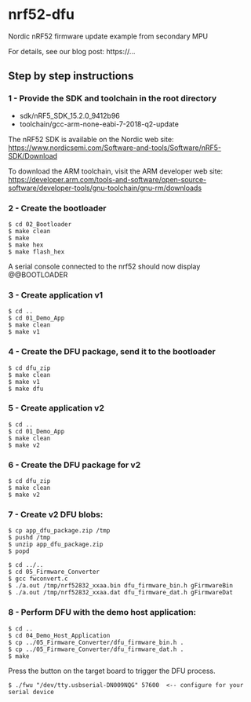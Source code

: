 # nrf52-dfu

Nordic nRF52 firmware update example from secondary MPU

For details, see our blog post: https://...


## Step by step instructions

### 1 - Provide the SDK and toolchain in the root directory

* sdk/nRF5_SDK_15.2.0_9412b96
* toolchain/gcc-arm-none-eabi-7-2018-q2-update

The nRF52 SDK is available on the Nordic web site: https://www.nordicsemi.com/Software-and-tools/Software/nRF5-SDK/Download

To download the ARM toolchain, visit the ARM developer web site: https://developer.arm.com/tools-and-software/open-source-software/developer-tools/gnu-toolchain/gnu-rm/downloads


### 2 - Create the bootloader

```
$ cd 02_Bootloader
$ make clean
$ make
$ make hex
$ make flash_hex
```

A serial console connected to the nrf52 should now display @@BOOTLOADER


### 3 - Create application v1

```
$ cd ..
$ cd 01_Demo_App
$ make clean
$ make v1
```


### 4 - Create the DFU package, send it to the bootloader

```
$ cd dfu_zip
$ make clean
$ make v1
$ make dfu
```


### 5 - Create application v2

```
$ cd ..
$ cd 01_Demo_App
$ make clean
$ make v2
```


### 6 - Create the DFU package for v2

```
$ cd dfu_zip
$ make clean
$ make v2
```


### 7 - Create v2 DFU blobs:

```
$ cp app_dfu_package.zip /tmp
$ pushd /tmp
$ unzip app_dfu_package.zip
$ popd

$ cd ../..
$ cd 05_Firmware_Converter
$ gcc fwconvert.c
$ ./a.out /tmp/nrf52832_xxaa.bin dfu_firmware_bin.h gFirmwareBin
$ ./a.out /tmp/nrf52832_xxaa.dat dfu_firmware_dat.h gFirmwareDat
```


### 8 - Perform DFU with the demo host application:

```
$ cd ..
$ cd 04_Demo_Host_Application
$ cp ../05_Firmware_Converter/dfu_firmware_bin.h .
$ cp ../05_Firmware_Converter/dfu_firmware_dat.h .
$ make
```

Press the button on the target board to trigger the DFU process.

```
$ ./fwu "/dev/tty.usbserial-DN009NQG" 57600  <-- configure for your serial device
```

